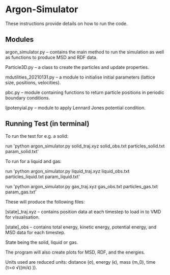 # Argon-Simulator

These instructions provide details on how to run the code.

## Modules

argon_simulator.py – contains the main method to run the simulation as well as functions to produce MSD and RDF data.

Particle3D.py – a class to create the particles and update properties.

mdutilities_20210131.py – a module to initialise initial parameters (lattice size, positions, velocities).

pbc.py – module containing functions to return particle positions in periodic boundary conditions. 

ljpotenyial.py – module to apply Lennard Jones potential condition.

## Running Test (in terminal)

To run the test for e.g. a solid:

run 'python argon_simulator.py solid_traj.xyz solid_obs.txt particles_solid.txt param_solid.txt'

To run for a liquid and gas:

run 'python argon_simulator.py liquid_traj.xyz liquid_obs.txt particles_liquid.txt param_liquid.txt'

run 'python argon_simulator.py gas_traj.xyz gas_obs.txt particles_gas.txt param_gas.txt'

These will produce the following files:

[state]_traj.xyz – contains position data at each timestep to load in to VMD for visualisation.

[state]_obs – contains total energy, kinetic energy, potential energy, and MSD data for each timestep.

State being the solid, liquid or gas.

The program will also create plots for MSD, RDF, and the energies. 

Units used are reduced units: distance (σ), energy (ϵ), mass (m_0), time (τ=σ √((m/ϵ) )).
